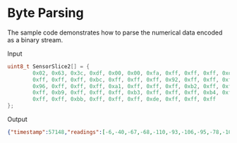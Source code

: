 # Byte Parsing 

The sample code demonstrates how to parse the numerical data encoded as a binary stream.

Input

```c
uint8_t SensorSlice2[] = {
        0x02, 0x63, 0x3c, 0xdf, 0x00, 0x00, 0xfa, 0xff, 0xff, 0xff, 0xd8, 0xff, 0xff, 0xff, 0xbd,
        0xff, 0xff, 0xff, 0xbc, 0xff, 0xff, 0xff, 0x92, 0xff, 0xff, 0xff, 0xa3, 0xff, 0xff, 0xff,
        0x96, 0xff, 0xff, 0xff, 0xa1, 0xff, 0xff, 0xff, 0xb2, 0xff, 0xff, 0xff, 0x9a, 0xff, 0xff,
        0xff, 0xb9, 0xff, 0xff, 0xff, 0xb3, 0xff, 0xff, 0xff, 0xb4, 0xff, 0xff, 0xff, 0xc7, 0xff,
        0xff, 0xff, 0xbb, 0xff, 0xff, 0xff, 0xde, 0xff, 0xff, 0xff
};
```

Output  

```json
{"timestamp":57148,"readings":[-6,-40,-67,-68,-110,-93,-106,-95,-78,-102,-71,-77,-76,-57,-69,-34]}  
```
